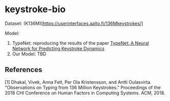 # keystroke-bio

Dataset: 
(K136M)[https://userinterfaces.aalto.fi/136Mkeystrokes/]

Model:

1. TypeNet: reproducing the results of the paper [TypeNet: A Neural Network for Predicting Keystroke Dynamics](https://arxiv.org/abs/1805.08207)
2. Our Model: TBD



## References
<a id="1">[1]</a> 
Dhakal, Vivek, Anna Feit, Per Ola Kristensson, and Antti Oulasvirta. "Observations on Typing from 136 Million Keystrokes." Proceedings of the 2018 CHI Conference on Human Factors in Computing Systems. ACM, 2018.